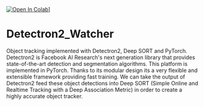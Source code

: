 [![Open In Colab](https://colab.research.google.com/assets/colab-badge.svg)](https://colab.research.google.com/github/Mahmoudi1993/Detectron2_Watcher/blob/main/Project_Real_Time_People_Counting_Using_Detectron2.ipynb)]

# Detectron2_Watcher
Object tracking implemented with Detectron2, Deep SORT and PyTorch. Detectron2 is Facebook AI Research's next generation library that provides state-of-the-art detection and segmentation algorithms. This platform is implemented in PyTorch. Thanks to its modular design its a very flexible and extensible framework providing fast training. We can take the output of Detectron2 feed these object detections into Deep SORT (Simple Online and Realtime Tracking with a Deep Association Metric) in order to create a highly accurate object tracker.
